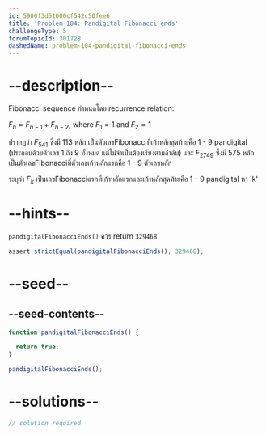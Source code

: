 ```yaml
---
id: 5900f3d51000cf542c50fee6
title: 'Problem 104: Pandigital Fibonacci ends'
challengeType: 5
forumTopicId: 301728
dashedName: problem-104-pandigital-fibonacci-ends
---
```


# --description--

Fibonacci sequence กำหนดโดย recurrence relation:

$F_n = F_{n − 1} + F_{n − 2}$, where $F_1 = 1$ and $F_2 = 1$

ปรากฎว่า $F_{541}$ ซึ่งมี 113 หลัก เป็นตัวเลขFibonacciที่เก้าหลักสุดท้ายคือ 1 - 9 pandigital (ประกอบด้วยตัวเลข 1 ถึง 9 ทั้งหมด แต่ไม่จำเป็นต้องเรียงตามลำดับ) และ $F_{2749}$ ซึ่งมี 575 หลัก เป็นตัวเลขFibonacciที่ตัวเลขเก้าหลักแรกคือ 1 - 9 ตัวเลขหลัก

ระบุว่า $F_k$ เป็นเลขFibonacciแรกที่เก้าหลักแรกและเก้าหลักสุดท้ายคือ 1 - 9 pandigital หา `k'

# --hints--

`pandigitalFibonacciEnds()` ควร return `329468`.

```js
assert.strictEqual(pandigitalFibonacciEnds(), 329468);
```

# --seed--

## --seed-contents--

```js
function pandigitalFibonacciEnds() {

  return true;
}

pandigitalFibonacciEnds();
```

# --solutions--

```js
// solution required
```

